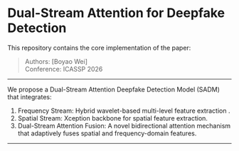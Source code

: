 # Dual-Stream Attention for Deepfake Detection

This repository contains the core implementation of the paper:

> Authors: [Boyao Wei]  
> Conference: ICASSP 2026 

---


We propose a Dual-Stream Attention Deepfake Detection Model (SADM) that integrates:
1. Frequency Stream: Hybrid wavelet-based multi-level feature extraction .
2. Spatial Stream: Xception backbone for spatial feature extraction.
3. Dual-Stream Attention Fusion: A novel bidirectional attention mechanism that adaptively fuses spatial and frequency-domain features.




---


